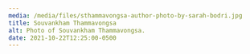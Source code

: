 ```yaml
---
media: /media/files/sthammavongsa-author-photo-by-sarah-bodri.jpg
title: Souvankham Thammavongsa
alt: Photo of Souvankham Thammavongsa.
date: 2021-10-22T12:25:00-0500
---
```

